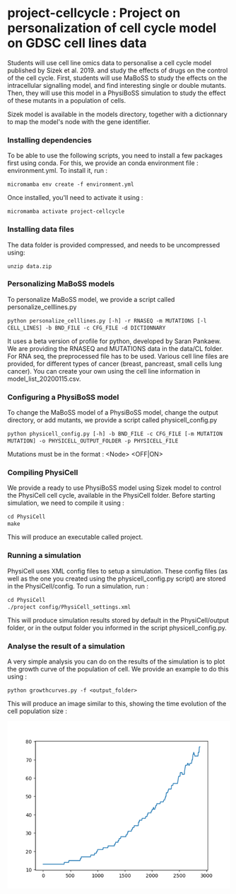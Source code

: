# project-cellcycle : Project on personalization of cell cycle model on GDSC cell lines data

Students will use cell line omics data to personalise a cell cycle model published by Sizek et al. 2019. and study the effects of drugs on the control of the cell cycle. First, students will use MaBoSS to study the effects on the intracellular signalling model, and find interesting single or double mutants. Then, they will use this model in a PhysiBoSS simulation to study the effect of these mutants in a population of cells.

Sizek model is available in the models directory, together with a dictionnary to map the model's node with the gene identifier.

### Installing dependencies

To be able to use the following scripts, you need to install a few packages first using conda. For this, we provide an conda environment file : environment.yml. 
To install it, run : 

```
micromamba env create -f environment.yml
```

Once installed, you'll need to activate it using : 

```
micromamba activate project-cellcycle
```

### Installing data files

The data folder is provided compressed, and needs to be uncompressed using: 

```
unzip data.zip
```

### Personalizing MaBoSS models

To personalize MaBoSS model, we provide a script called personalize_celllines.py

```
python personalize_celllines.py [-h] -r RNASEQ -m MUTATIONS [-l CELL_LINES] -b BND_FILE -c CFG_FILE -d DICTIONNARY
```

It uses a beta version of profile for python, developed by Saran Pankaew.
We are providing the RNASEQ and MUTATIONS data in the data/CL folder. For RNA seq, the preprocessed file has to be used. Various cell line files are provided, for different types of cancer (breast, pancreast, small cells lung cancer). You can create your own using the cell line information in model_list_20200115.csv.


### Configuring a PhysiBoSS model

To change the MaBoSS model of a PhysiBoSS model, change the output directory, or add mutants, we provide a script called physicell_config.py

```
python physicell_config.py [-h] -b BND_FILE -c CFG_FILE [-m MUTATION MUTATION] -o PHYSICELL_OUTPUT_FOLDER -p PHYSICELL_FILE
```

Mutations must be in the format : \<Node\> <OFF|ON>

### Compiling PhysiCell

We provide a ready to use PhysiBoSS model using Sizek model to control the PhysiCell cell cycle, available in the PhysiCell folder. 
Before starting simulation, we need to compile it using :  

```
cd PhysiCell
make
```

This will produce an executable called project.

### Running a simulation

PhysiCell uses XML config files to setup a simulation. These config files (as well as the one you created using the physicell_config.py script) are stored in the PhysiCell/config. 
To run a simulation, run : 

```
cd PhysiCell
./project config/PhysiCell_settings.xml
```

This will produce simulation results stored by default in the PhysiCell/output folder, or in the output folder you informed in the script physicell_config.py. 

### Analyse the result of a simulation

A very simple analysis you can do on the results of the simulation is to plot the growth curve of the population of cell. We provide an example to do this using : 

```
python growthcurves.py -f <output_folder>
```

This will produce an image similar to this, showing the time evolution of the cell population size : 

![growth](growth_curve.png)
